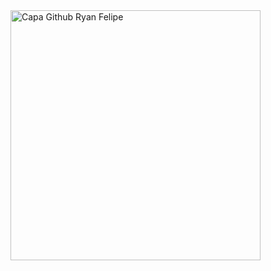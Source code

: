<div>
       <img src=https://raw.githubusercontent.com/RFML-HighPro//RFML-HighPro/settings"" min-width="400px" max-width="400px" width="400px" align="center" alt="Capa Github Ryan Felipe">
</div>

<div id='Texto'>
       <h1></h1>
</div>
